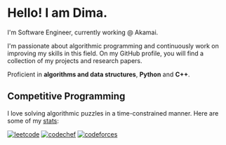# Hello! I am Dima.

I'm Software Engineer, currently working @ Akamai.

I'm passionate about algorithmic programming and continuously work on improving my skills in this field. On my GitHub profile, you will find a collection of my projects and research papers.

Proficient in **algorithms and data structures**, **Python** and **C++**.

## Competitive Programming

I love solving algorithmic puzzles in a time-constrained manner. Here are some of my [stats](https://clist.by/coder/octaneal/):

[![leetcode](https://cp-logo.vercel.app/leetcode/octaneal?logo=true)](https://leetcode.com/octaneal/)
[![codechef](https://cp-logo.vercel.app/codechef/octaneal?logo=true)](https://www.codechef.com/users/octaneal)
[![codeforces](https://cp-logo.vercel.app/codeforces/octaneal?logo=true)](https://codeforces.com/profile/octaneal)
